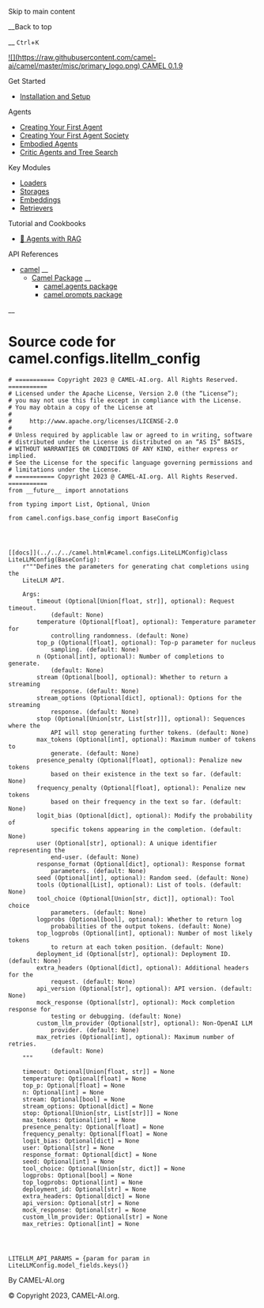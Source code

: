 Skip to main content

__Back to top

__ `Ctrl`+`K`

[ ![](https://raw.githubusercontent.com/camel-
ai/camel/master/misc/primary_logo.png) CAMEL 0.1.9 ](../../../index.html)

Get Started

  * [Installation and Setup](../../../get_started/setup.html)

Agents

  * [Creating Your First Agent](../../../agents/single_agent.html)
  * [Creating Your First Agent Society](../../../agents/role_playing.html)
  * [Embodied Agents](../../../agents/embodied_agents.html)
  * [Critic Agents and Tree Search](../../../agents/critic_agents_and_tree_search.html)

Key Modules

  * [Loaders](../../../key_modules/loaders.html)
  * [Storages](../../../key_modules/storages.html)
  * [Embeddings](../../../key_modules/embeddings.html)
  * [Retrievers](../../../key_modules/retrievers.html)

Tutorial and Cookbooks

  * [🐫 Agents with RAG](../../../tutorials_and_cookbooks/agents_with_rag.html)

API References

  * [camel](../../../modules.html) __
    * [Camel Package](../../../camel.html) __
      * [camel.agents package](../../../camel.agents.html)
      * [camel.prompts package](../../../camel.prompts.html)

__

#

# Source code for camel.configs.litellm_config

    
    
    # =========== Copyright 2023 @ CAMEL-AI.org. All Rights Reserved. ===========
    # Licensed under the Apache License, Version 2.0 (the “License”);
    # you may not use this file except in compliance with the License.
    # You may obtain a copy of the License at
    #
    #     http://www.apache.org/licenses/LICENSE-2.0
    #
    # Unless required by applicable law or agreed to in writing, software
    # distributed under the License is distributed on an “AS IS” BASIS,
    # WITHOUT WARRANTIES OR CONDITIONS OF ANY KIND, either express or implied.
    # See the License for the specific language governing permissions and
    # limitations under the License.
    # =========== Copyright 2023 @ CAMEL-AI.org. All Rights Reserved. ===========
    from __future__ import annotations
    
    from typing import List, Optional, Union
    
    from camel.configs.base_config import BaseConfig
    
    
    
    
    [[docs]](../../../camel.html#camel.configs.LiteLLMConfig)class LiteLLMConfig(BaseConfig):
        r"""Defines the parameters for generating chat completions using the
        LiteLLM API.
    
        Args:
            timeout (Optional[Union[float, str]], optional): Request timeout.
                (default: None)
            temperature (Optional[float], optional): Temperature parameter for
                controlling randomness. (default: None)
            top_p (Optional[float], optional): Top-p parameter for nucleus
                sampling. (default: None)
            n (Optional[int], optional): Number of completions to generate.
                (default: None)
            stream (Optional[bool], optional): Whether to return a streaming
                response. (default: None)
            stream_options (Optional[dict], optional): Options for the streaming
                response. (default: None)
            stop (Optional[Union[str, List[str]]], optional): Sequences where the
                API will stop generating further tokens. (default: None)
            max_tokens (Optional[int], optional): Maximum number of tokens to
                generate. (default: None)
            presence_penalty (Optional[float], optional): Penalize new tokens
                based on their existence in the text so far. (default: None)
            frequency_penalty (Optional[float], optional): Penalize new tokens
                based on their frequency in the text so far. (default: None)
            logit_bias (Optional[dict], optional): Modify the probability of
                specific tokens appearing in the completion. (default: None)
            user (Optional[str], optional): A unique identifier representing the
                end-user. (default: None)
            response_format (Optional[dict], optional): Response format
                parameters. (default: None)
            seed (Optional[int], optional): Random seed. (default: None)
            tools (Optional[List], optional): List of tools. (default: None)
            tool_choice (Optional[Union[str, dict]], optional): Tool choice
                parameters. (default: None)
            logprobs (Optional[bool], optional): Whether to return log
                probabilities of the output tokens. (default: None)
            top_logprobs (Optional[int], optional): Number of most likely tokens
                to return at each token position. (default: None)
            deployment_id (Optional[str], optional): Deployment ID. (default: None)
            extra_headers (Optional[dict], optional): Additional headers for the
                request. (default: None)
            api_version (Optional[str], optional): API version. (default: None)
            mock_response (Optional[str], optional): Mock completion response for
                testing or debugging. (default: None)
            custom_llm_provider (Optional[str], optional): Non-OpenAI LLM
                provider. (default: None)
            max_retries (Optional[int], optional): Maximum number of retries.
                (default: None)
        """
    
        timeout: Optional[Union[float, str]] = None
        temperature: Optional[float] = None
        top_p: Optional[float] = None
        n: Optional[int] = None
        stream: Optional[bool] = None
        stream_options: Optional[dict] = None
        stop: Optional[Union[str, List[str]]] = None
        max_tokens: Optional[int] = None
        presence_penalty: Optional[float] = None
        frequency_penalty: Optional[float] = None
        logit_bias: Optional[dict] = None
        user: Optional[str] = None
        response_format: Optional[dict] = None
        seed: Optional[int] = None
        tool_choice: Optional[Union[str, dict]] = None
        logprobs: Optional[bool] = None
        top_logprobs: Optional[int] = None
        deployment_id: Optional[str] = None
        extra_headers: Optional[dict] = None
        api_version: Optional[str] = None
        mock_response: Optional[str] = None
        custom_llm_provider: Optional[str] = None
        max_retries: Optional[int] = None
    
    
    
    
    LITELLM_API_PARAMS = {param for param in LiteLLMConfig.model_fields.keys()}
    

By CAMEL-AI.org

© Copyright 2023, CAMEL-AI.org.  

